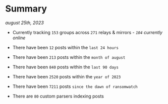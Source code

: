 
# Summary
_august 25th, 2023_

- Currently tracking `153` groups across `271` relays & mirrors - _`104` currently online_

- There have been `12` posts within the `last 24 hours`

- There have been `213` posts within the `month of august`

- There have been `840` posts within the `last 90 days`

- There have been `2520` posts within the `year of 2023`

- There have been `7211` posts `since the dawn of ransomwatch`

- There are `80` custom parsers indexing posts
